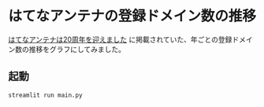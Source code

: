 # はてなアンテナの登録ドメイン数の推移

[はてなアンテナは20周年を迎えました](https://labo.hatenastaff.com/entry/antenna-20th) に掲載されていた、年ごとの登録ドメイン数の推移をグラフにしてみました。

## 起動

```
streamlit run main.py
```